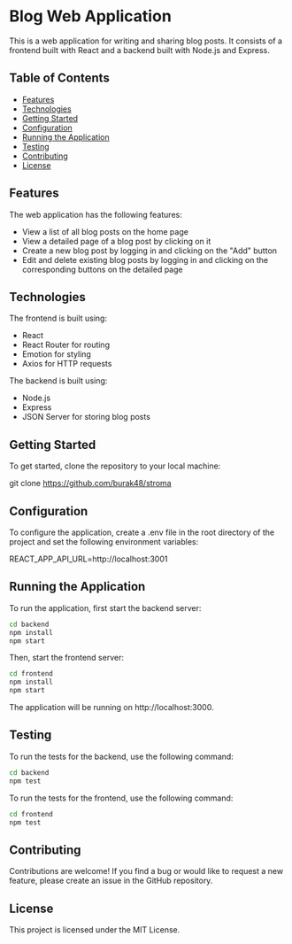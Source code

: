 # Blog Web Application

This is a web application for writing and sharing blog posts. It consists of a frontend built with React and a backend built with Node.js and Express.

## Table of Contents

- [Features](#features)
- [Technologies](#technologies)
- [Getting Started](#getting-started)
- [Configuration](#configuration)
- [Running the Application](#running-the-application)
- [Testing](#testing)
- [Contributing](#contributing)
- [License](#license)

## Features

The web application has the following features:

- View a list of all blog posts on the home page
- View a detailed page of a blog post by clicking on it
- Create a new blog post by logging in and clicking on the "Add" button
- Edit and delete existing blog posts by logging in and clicking on the corresponding buttons on the detailed page

## Technologies

The frontend is built using:

- React
- React Router for routing
- Emotion for styling
- Axios for HTTP requests

The backend is built using:

- Node.js
- Express
- JSON Server for storing blog posts

## Getting Started

To get started, clone the repository to your local machine:

git clone https://github.com/burak48/stroma

## Configuration

To configure the application, create a .env file in the root directory of the project and set the following environment variables:

REACT_APP_API_URL=http://localhost:3001

## Running the Application

To run the application, first start the backend server:

```sh
cd backend
npm install
npm start
```

Then, start the frontend server:

```sh
cd frontend
npm install
npm start
```

The application will be running on http://localhost:3000.

## Testing

To run the tests for the backend, use the following command:

```sh
cd backend
npm test
```

To run the tests for the frontend, use the following command:

```sh
cd frontend
npm test
```

## Contributing

Contributions are welcome! If you find a bug or would like to request a new feature, please create an issue in the GitHub repository.

## License

This project is licensed under the MIT License.
